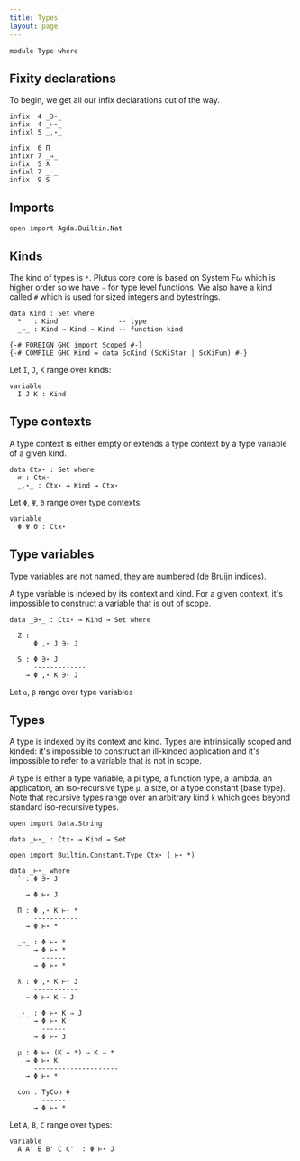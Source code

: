 ```yaml
---
title: Types
layout: page
---
```


```
module Type where
```

## Fixity declarations

To begin, we get all our infix declarations out of the way.

```
infix  4 _∋⋆_
infix  4 _⊢⋆_
infixl 5 _,⋆_

infix  6 Π
infixr 7 _⇒_
infix  5 ƛ
infixl 7 _·_
infix  9 S
```

## Imports

```
open import Agda.Builtin.Nat
```

## Kinds

The kind of types is `*`. Plutus core core is based on System Fω which
is higher order so we have `⇒` for type level functions. We also have
a kind called `#` which is used for sized integers and bytestrings.

```
data Kind : Set where
  *   : Kind               -- type
  _⇒_ : Kind → Kind → Kind -- function kind

{-# FOREIGN GHC import Scoped #-}
{-# COMPILE GHC Kind = data ScKind (ScKiStar | ScKiFun) #-}
```

Let `I`, `J`, `K` range over kinds:
```
variable
  I J K : Kind
```

## Type contexts

A type context is either empty or extends a type
context by a type variable of a given kind.

```
data Ctx⋆ : Set where
  ∅ : Ctx⋆
  _,⋆_ : Ctx⋆ → Kind → Ctx⋆
```

Let `Φ`, `Ψ`, `Θ` range over type contexts:
```
variable
  Φ Ψ Θ : Ctx⋆
```

## Type variables

Type variables are not named, they are numbered (de Bruijn indices).

A type variable is indexed by its context and kind. For a given
context, it's impossible to construct a variable that is out of
scope.

```
data _∋⋆_ : Ctx⋆ → Kind → Set where

  Z : -------------
      Φ ,⋆ J ∋⋆ J

  S : Φ ∋⋆ J
      -------------
    → Φ ,⋆ K ∋⋆ J
```

Let `α`, `β` range over type variables

## Types

A type is indexed by its context and kind. Types are intrinsically
scoped and kinded: it's impossible to construct an ill-kinded
application and it's impossible to refer to a variable that is not in
scope.

A type is either a type variable, a pi type, a function type, a
lambda, an application, an iso-recursive type `μ`, a size, or a type
constant (base type). Note that recursive types range over an
arbitrary kind `k` which goes beyond standard iso-recursive types.

```
open import Data.String

data _⊢⋆_ : Ctx⋆ → Kind → Set

open import Builtin.Constant.Type Ctx⋆ (_⊢⋆ *)

data _⊢⋆_ where
  ` : Φ ∋⋆ J
      --------
    → Φ ⊢⋆ J

  Π : Φ ,⋆ K ⊢⋆ *
      -----------
    → Φ ⊢⋆ *

  _⇒_ : Φ ⊢⋆ *
      → Φ ⊢⋆ *
        ------
      → Φ ⊢⋆ *

  ƛ : Φ ,⋆ K ⊢⋆ J 
      -----------
    → Φ ⊢⋆ K ⇒ J

  _·_ : Φ ⊢⋆ K ⇒ J
      → Φ ⊢⋆ K
        ------
      → Φ ⊢⋆ J

  μ : Φ ⊢⋆ (K ⇒ *) ⇒ K ⇒ *
    → Φ ⊢⋆ K
      ---------------------
    → Φ ⊢⋆ *

  con : TyCon Φ
        ------
      → Φ ⊢⋆ *
```

Let `A`, `B`, `C` range over types:
```
variable
  A A' B B' C C'  : Φ ⊢⋆ J
```
